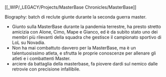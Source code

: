 [[_WIP/_LEGACY/Projects/MasterBase Chronicles/MasterBase]]

Biography:
batch di reclute giunte durante la seconda guerra master.
- Giunto sulla MasterBase durante la pandemia terrestre, ha presto stretto amicizia con Alone, Cimo, Mape e Gianco, ed è da subito stato uno dei membri più rilevanti della squadra che gestisce il campionato sportivo di LoL su Novadia.
- Non ha mai combattuto davvero per la MasterBase, ma è un talentuosissimo atleta, e sfrutta le proprie conoscenze per allenare gli atleti e i combattenti Master.
- arciere da battaglia della masterbase, fa piovere dardi sul nemico dalle retrovie con precisione infallibile.